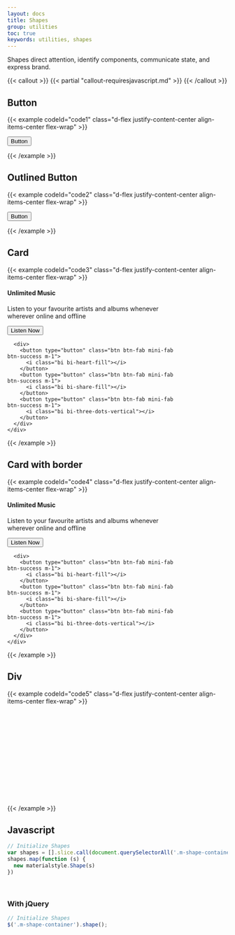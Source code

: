 ```yaml
---
layout: docs
title: Shapes
group: utilities
toc: true
keywords: utilities, shapes
---
```


<p class="fs-4 ms-0 mb-4 text-secondary">
  Shapes direct attention, identify components, communicate state, and express brand.
</p>

{{< callout >}}
{{< partial "callout-requiresjavascript.md" >}}
{{< /callout >}}

## Button
{{< example codeId="code1" class="d-flex justify-content-center align-items-center flex-wrap" >}}

<div class="m-shape-container">
  <button type="button" class="btn btn-success">
    Button
  </button>
  <div class="angle-top-left bg-body"></div>
  <div class="angle-top-right bg-body"></div>
  <div class="angle-bottom-left bg-body"></div>
  <div class="angle-bottom-right bg-body"></div>
</div>

{{< /example >}}

## Outlined Button
{{< example codeId="code2" class="d-flex justify-content-center align-items-center flex-wrap" >}}

<div class="m-shape-container">
  <button type="button" class="btn btn-outline-pink">
    Button
  </button>
  <div class="angle-top-left bg-body border border-bottom border-pink"></div>
  <div class="angle-top-right bg-body border border-bottom border-pink"></div>
  <div class="angle-bottom-left bg-body border border-bottom border-pink"></div>
  <div class="angle-bottom-right bg-body border border-bottom border-pink"></div>
</div>

{{< /example >}}

## Card
{{< example codeId="code3" class="d-flex justify-content-center align-items-center flex-wrap" >}}

<div class="m-shape-container">
  <div class="card bg-pink bg-opacity-10" style="max-width:400px">
    <div class="card-body">
      <h4 class="card-title text-pink">Unlimited Music</h4>
      <p class="card-text">
        Listen to your favourite artists and albums whenever wherever online
        and offline
      </p>
    </div>
    <div class="d-flex justify-content-between align-items-center flex-wrap p-2">
      <button type="button" class="btn btn-outline-pink border-0">
        Listen Now
      </button>

      <div>
        <button type="button" class="btn btn-fab mini-fab btn-success m-1">
          <i class="bi bi-heart-fill"></i>
        </button>
        <button type="button" class="btn btn-fab mini-fab btn-success m-1">
          <i class="bi bi-share-fill"></i>
        </button>
        <button type="button" class="btn btn-fab mini-fab btn-success m-1">
          <i class="bi bi-three-dots-vertical"></i>
        </button>
      </div>
    </div>
  </div>
  <div class="angle-top-right bg-body size-50"></div>
</div>

{{< /example >}}

## Card with border
{{< example codeId="code4" class="d-flex justify-content-center align-items-center flex-wrap" >}}

<div class="m-shape-container">
  <div class="card border border-pink" style="max-width:400px">
    <div class="card-body">
      <h4 class="card-title text-pink">Unlimited Music</h4>
      <p class="card-text">
        Listen to your favourite artists and albums whenever wherever online
        and offline
      </p>
    </div>
    <div class="d-flex justify-content-between align-items-center flex-wrap p-2">
      <button type="button" class="btn btn-outline-pink border-0">
        Listen Now
      </button>

      <div>
        <button type="button" class="btn btn-fab mini-fab btn-success m-1">
          <i class="bi bi-heart-fill"></i>
        </button>
        <button type="button" class="btn btn-fab mini-fab btn-success m-1">
          <i class="bi bi-share-fill"></i>
        </button>
        <button type="button" class="btn btn-fab mini-fab btn-success m-1">
          <i class="bi bi-three-dots-vertical"></i>
        </button>
      </div>
    </div>
  </div>
  <div class="angle-top-right bg-body size-50 border border-bottom border-pink"></div>
</div>

{{< /example >}}

## Div
{{< example codeId="code5" class="d-flex justify-content-center align-items-center flex-wrap" >}}

<div class="m-shape-container">
  <div class="bg-pink bg-opacity-10 border border-bottom border-2 border-pink"
       style="height: 200px; width: 200px;"></div>
  <div class="angle-top-left bg-body size-50 border border-bottom border-2 border-pink"></div>
  <div class="angle-top-right bg-body size-50 border border-bottom border-2 border-pink"></div>
  <div class="angle-bottom-left bg-body size-50 border border-bottom border-2 border-pink"></div>
  <div class="angle-bottom-right bg-body size-50 border border-bottom border-2 border-pink"></div>
</div>

{{< /example >}}

## Javascript
```javascript
// Initialize Shapes
var shapes = [].slice.call(document.querySelectorAll('.m-shape-container'))
shapes.map(function (s) {
  new materialstyle.Shape(s)
})
```

<br>

### With jQuery
```javascript
// Initialize Shapes
$('.m-shape-container').shape();
```
